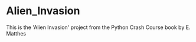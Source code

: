 # Alien_Invasion
This is the 'Alien Invasion' project from the Python Crash Course book by E. Matthes
